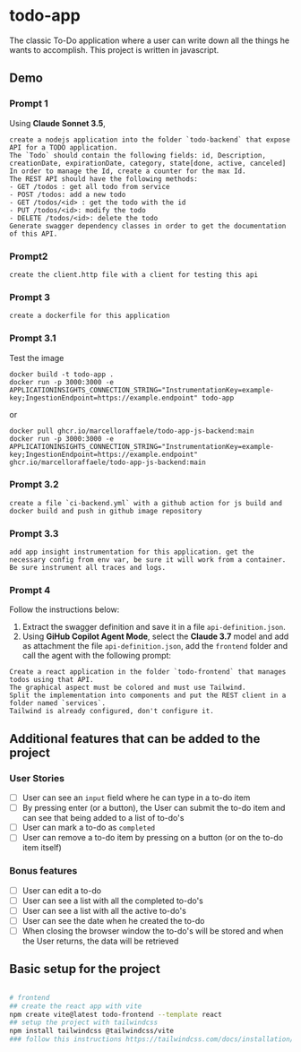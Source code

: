 # todo-app
The classic To-Do application where a user can write down all the things he wants to accomplish. This project is written in javascript.

## Demo

### Prompt 1
Using **Claude Sonnet 3.5**,

```
create a nodejs application into the folder `todo-backend` that expose API for a TODO application.
The `Todo` should contain the following fields: id, Description, creationDate, expirationDate, category, state[done, active, canceled]
In order to manage the Id, create a counter for the max Id.
The REST API should have the following methods:
- GET /todos : get all todo from service
- POST /todos: add a new todo
- GET /todos/<id> : get the todo with the id
- PUT /todos/<id>: modify the todo
- DELETE /todos/<id>: delete the todo
Generate swagger dependency classes in order to get the documentation of this API.
```

### Prompt2
```
create the client.http file with a client for testing this api
```

### Prompt 3
```
create a dockerfile for this application
```

### Prompt 3.1
Test the image
```
docker build -t todo-app .
docker run -p 3000:3000 -e APPLICATIONINSIGHTS_CONNECTION_STRING="InstrumentationKey=example-key;IngestionEndpoint=https://example.endpoint" todo-app
```
or
```
docker pull ghcr.io/marcelloraffaele/todo-app-js-backend:main
docker run -p 3000:3000 -e APPLICATIONINSIGHTS_CONNECTION_STRING="InstrumentationKey=example-key;IngestionEndpoint=https://example.endpoint" ghcr.io/marcelloraffaele/todo-app-js-backend:main
```

### Prompt 3.2
```
create a file `ci-backend.yml` with a github action for js build and docker build and push in github image repository
```

### Prompt 3.3
```
add app insight instrumentation for this application. get the necessary config from env var, be sure it will work from a container. Be sure instrument all traces and logs.
```

### Prompt 4
Follow the instructions below:
1. Extract the swagger definition and save it in a file `api-definition.json`.
2. Using **GiHub Copilot Agent Mode**, select the **Claude 3.7** model and add as attachment the file `api-definition.json`, add the `frontend` folder and call the agent with the following prompt:
```
Create a react application in the folder `todo-frontend` that manages todos using that API.
The graphical aspect must be colored and must use Tailwind.
Split the implementation into components and put the REST client in a folder named `services`.
Tailwind is already configured, don't configure it.
```


## Additional features that can be added to the project
### User Stories

-   [ ] User can see an `input` field where he can type in a to-do item
-   [ ] By pressing enter (or a button), the User can submit the to-do item and can see that being added to a list of to-do's
-   [ ] User can mark a to-do as `completed`
-   [ ] User can remove a to-do item by pressing on a button (or on the to-do item itself)

### Bonus features

-   [ ] User can edit a to-do
-   [ ] User can see a list with all the completed to-do's
-   [ ] User can see a list with all the active to-do's
-   [ ] User can see the date when he created the to-do
-   [ ] When closing the browser window the to-do's will be stored and when the User returns, the data will be retrieved

## Basic setup for the project
```bash

# frontend
## create the react app with vite
npm create vite@latest todo-frontend --template react
## setup the project with tailwindcss
npm install tailwindcss @tailwindcss/vite
### follow this instructions https://tailwindcss.com/docs/installation/using-vite
```

